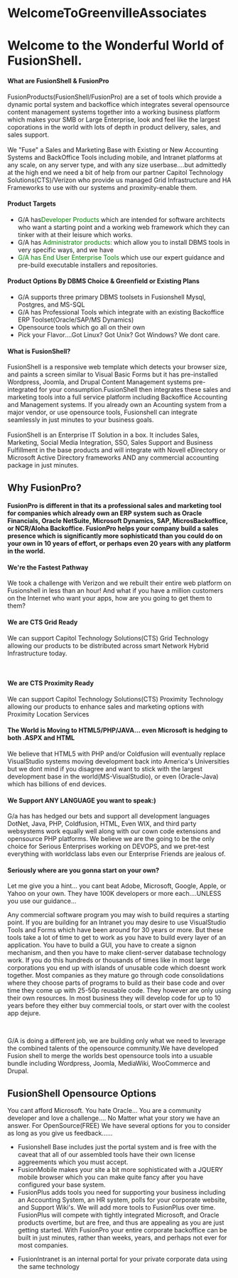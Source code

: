 # WelcomeToGreenvilleAssociates
<H1> Welcome to the Wonderful World of FusionShell. </H1>
<H4> What are FusionShell & FusionPro</H4>
<p> FusionProducts(FusionShell/FusionPro) are a set of tools which provide a dynamic portal system and backoffice which integrates several opensource content management systems together into a working business platform which makes your SMB or Large Enterprise, look and feel like the largest coporations in the world with lots of depth in product delivery, sales, and sales support. <BR><BR>We "Fuse" a Sales and Marketing Base with Existing or New Accounting Systems and BackOffice Tools including mobile, and Intranet platforms at any scale, on any server type, and with any size userbase....but admittedly at the high end we need a bit of help from our partner Capitol Technology Solutions(CTS)/Verizon who provide us managed Grid Infrastructure and HA Frameworks to use with our systems and proximity-enable them. <BR> 
 <H4>Product Targets</H4>
<UL><LI>G/A has<font color="green">Developer Products</font> which are intended for software architects who want a starting point and a working web framework which they can tinker with at their leisure which works.</LI><LI>G/A has<font color="green"> Administrator products:</font> which allow you to install DBMS tools in very specific ways, and we have <font color="green"><LI>G/A has End User Enterprise Tools</font> which use our expert guidance and pre-build executable installers and repositories.</p></LI>
 </UL>
<H4>Product Options By DBMS Choice & Greenfield or Existing Plans</H4>
<UL><LI>G/A supports three primary DBMS toolsets in Fusionshell Mysql, Postgres, and MS-SQL</LI><LI>G/A has Professional Tools which integrate with an existing Backoffice ERP Toolset(Oracle/SAP/MS Dynamics)</LI><LI> Opensource tools which go all on their own</LI>
 <LI>Pick your Flavor....Got Linux? Got Unix? Got Windows? We dont care.</LI>
 </UL>
 
 <H4>What is FusionShell?</H4>
<p>FusionShell is a responsive web template which detects your browser size, and paints a screen similar to Visual Basic Forms but it has pre-installed Wordpress, Joomla, and Drupal Content Management systems pre-integrated for your consumption.FusionShell then integrates these sales and marketing tools into a full service platform including Backoffice Accounting and Management systems. If you already own an Acounting system from a major vendor, or use opensource tools, Fusionshell can integrate seamlessly in just minutes to your business goals. <BR><BR>FusionShell is an Enterprise IT Solution in a box. It includes Sales, Marketing, Social Media Integration, SSO, Sales Support and Business Fulfillment in the base products and will integrate with Novell eDirectory or Microsoft Active Directory frameworks AND any commercial accounting package in just minutes.</p>
<H2> Why FusionPro?</H2>
<H4>FusionPro is different in that its a professional sales and marketing tool for companies which already own an ERP system such as Oracle Financials, Oracle NetSuite, Microsoft Dynamics, SAP, MicrosBackoffice, or NCR/Aloha Backoffice. FusionPro helps your company build a sales presence which is significantly more sophisticatd than you could do on your own in 10 years of effort, or perhaps even 20 years with any platform in the world.</H4>
 <H4> We're the Fastest Pathway</H4>
 <p> We took a challenge with Verizon and we rebuilt their entire web platform on Fusionshell in less than an hour! And what if you have a million customers on the Internet
  who want your apps, how are you going to get them to them?</p>
 <h4> We are CTS Grid Ready</h4>
 <p>We can support Capitol Technology Solutions(CTS) Grid Technology allowing our products to be distributed across smart Network Hybrid Infrastructure today.</p><BR>
 <h4> We are CTS Proximity Ready</h4>
 <p>We can support Capitol Technology Solutions(CTS) Proximity Technology allowing our products to enhance sales and marketing options with Proximity Location Services</H4>
 <h4>The World is Moving to HTML5/PHP/JAVA... even Microsoft is hedging to both .ASPX and HTML</H4>
 <p> We believe that HTML5 with PHP and/or Coldfusion will eventually replace VisualStudio systems moving development back into America's Universities but we dont mind if you disagree and want to stick with the largest development base in the world(MS-VisualStudio), or even (Oracle-Java) which has billions of end devices.<BR>
  <h4> We Support ANY LANGUAGE you want to speak:)</h4>
G/a has has hedged our bets and support all development languages DotNet, Java, PHP, Coldfusion, HTML, Even WIX, and third party websystems work equally well along with our cown code extensions and opensource PHP platforms. We believe we are the going to be the only choice for Serious Enterprises working on DEVOPS, and we pret-test everything with worldclass labs even our Enterprise Friends are jealous of.<BR> 
<h4>Seriously where are you gonna start on your own?</h4>
<p> Let me give you a hint... you cant beat Adobe, Microsoft, Google, Apple, or Yahoo on your own. They have 100K developers or more each....UNLESS you use our guidance...</p>
<p> Any commercial software program you may wish to build requires a starting point. If you are building for an Intranet you may desire to use VisualStudio Tools and Forms which have been around for 30 years or more. But these tools take a lot of time to get to work as you have to build every layer of an application. You have to build a GUI, you have to create a signon mechanism, and then you have to make client-server database technology work. If you do this hundreds or thousands of times like in most large corporations you end up with islands of unusable code which doesnt work together. Most companies as they mature go through code consolidations where they choose parts of programs to build as their base code and over time they come up with 25-50p reusable code. They however are only using their own resources. In most business they will develop code for up to 10 years before they either buy commercial tools, or start over with the coolest app dejure.</p><BR><p>G/A is doing a different job, we are building only what we need to leverage the combined talents of the opensource community.We have developed Fusion shell to merge the worlds best opensource tools into a usuable bundle including Wordpress, Joomla, MediaWiki, WooCommerce and Drupal. </p>
<H2> FusionShell Opensource Options</H2>  
<p> You cant afford Microsoft. You hate Oracle... You are a community developer and love a challenge.... No Matter what your story we have an answer. For OpenSource(FREE) We have several options for you to consider as long as you give us feedback...... </p>
<UL>
 <LI> Fusionshell Base includes just the portal system and is free with the caveat that all of our assembled tools have their own license aggreements which you must accept.</LI>  <LI>FusionMobile makes your site a bit more sophisticated with a JQUERY mobile browser which you can make quite fancy after you have configured your base system.</LI> 
 <LI> FusionPlus adds tools you need for supporting your business including an Accounting System, an HR system, polls for your corporate website, and Support Wiki's. We will add more tools to FusionPlus over time. 
   FusionPlus will compete with tightly integrated Microsoft, and Oracle products overtime, but are free, and thus are appealing as you are just getting started. With FusionPro your entire corporate backoffice can be built in just minutes, rather than weeks, years, and perhaps not ever for most companies. </p>
 <LI> FusionIntranet is an internal portal for your private corporate data using the same technology</LI>
   </UL>
